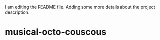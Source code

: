 I am editing the README file. Adding some more details about the project description.

# musical-octo-couscous
